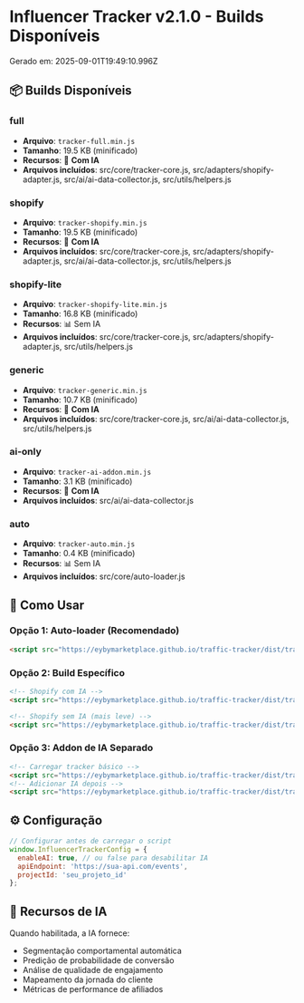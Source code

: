 # Influencer Tracker v2.1.0 - Builds Disponíveis

Gerado em: 2025-09-01T19:49:10.996Z

## 📦 Builds Disponíveis

### full
- **Arquivo**: `tracker-full.min.js`
- **Tamanho**: 19.5 KB (minificado)
- **Recursos**: 🤖 **Com IA**
- **Arquivos incluídos**: src/core/tracker-core.js, src/adapters/shopify-adapter.js, src/ai/ai-data-collector.js, src/utils/helpers.js

### shopify
- **Arquivo**: `tracker-shopify.min.js`
- **Tamanho**: 19.5 KB (minificado)
- **Recursos**: 🤖 **Com IA**
- **Arquivos incluídos**: src/core/tracker-core.js, src/adapters/shopify-adapter.js, src/ai/ai-data-collector.js, src/utils/helpers.js

### shopify-lite
- **Arquivo**: `tracker-shopify-lite.min.js`
- **Tamanho**: 16.8 KB (minificado)
- **Recursos**: 📊 Sem IA
- **Arquivos incluídos**: src/core/tracker-core.js, src/adapters/shopify-adapter.js, src/utils/helpers.js

### generic
- **Arquivo**: `tracker-generic.min.js`
- **Tamanho**: 10.7 KB (minificado)
- **Recursos**: 🤖 **Com IA**
- **Arquivos incluídos**: src/core/tracker-core.js, src/ai/ai-data-collector.js, src/utils/helpers.js

### ai-only
- **Arquivo**: `tracker-ai-addon.min.js`
- **Tamanho**: 3.1 KB (minificado)
- **Recursos**: 🤖 **Com IA**
- **Arquivos incluídos**: src/ai/ai-data-collector.js

### auto
- **Arquivo**: `tracker-auto.min.js`
- **Tamanho**: 0.4 KB (minificado)
- **Recursos**: 📊 Sem IA
- **Arquivos incluídos**: src/core/auto-loader.js


## 🚀 Como Usar

### Opção 1: Auto-loader (Recomendado)
```html
<script src="https://eybymarketplace.github.io/traffic-tracker/dist/tracker-auto.min.js"></script>
```

### Opção 2: Build Específico
```html
<!-- Shopify com IA -->
<script src="https://eybymarketplace.github.io/traffic-tracker/dist/tracker-shopify.min.js"></script>

<!-- Shopify sem IA (mais leve) -->
<script src="https://eybymarketplace.github.io/traffic-tracker/dist/tracker-shopify-lite.min.js"></script>
```

### Opção 3: Addon de IA Separado
```html
<!-- Carregar tracker básico -->
<script src="https://eybymarketplace.github.io/traffic-tracker/dist/tracker-shopify-lite.min.js"></script>
<!-- Adicionar IA depois -->
<script src="https://eybymarketplace.github.io/traffic-tracker/dist/tracker-ai-addon.min.js"></script>
```

## ⚙️ Configuração

```javascript
// Configurar antes de carregar o script
window.InfluencerTrackerConfig = {
  enableAI: true, // ou false para desabilitar IA
  apiEndpoint: 'https://sua-api.com/events',
  projectId: 'seu_projeto_id'
};
```

## 🤖 Recursos de IA

Quando habilitada, a IA fornece:
- Segmentação comportamental automática
- Predição de probabilidade de conversão
- Análise de qualidade de engajamento
- Mapeamento da jornada do cliente
- Métricas de performance de afiliados

